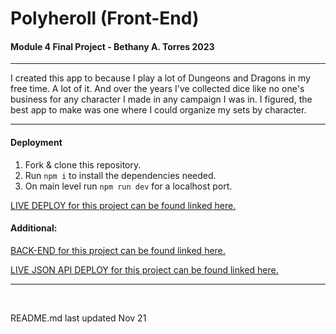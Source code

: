 # Polyheroll (Front-End)

####  Module 4 Final Project - Bethany A. Torres 2023

***

I created this app to because I play a lot of Dungeons and Dragons in my free time. A lot of it. And over the years I've collected dice like no one's business for any character I made in any campaign I was in. I figured, the best app to make was one where I could organize my sets by character. 

***

#### Deployment


1. Fork & clone this repository.
2. Run `npm i` to install the dependencies needed.
3. On main level run `npm run dev` for a localhost port.

[LIVE DEPLOY for this project can be found linked here.]()


#### Additional:

[BACK-END for this project can be found linked here.](https://github.com/figgeryboo/polyheroll_back-end)

[LIVE JSON API DEPLOY for this project can be found linked here.](https://polyheroll-back-end.onrender.com/dicesets)

***
<br/>

README.md last updated Nov 21

